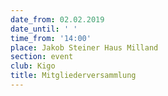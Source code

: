 ```yaml
---
date_from: 02.02.2019
date_until: ' '
time_from: '14:00'
place: Jakob Steiner Haus Milland
section: event
club: Kigo
title: Mitgliederversammlung
---
```


